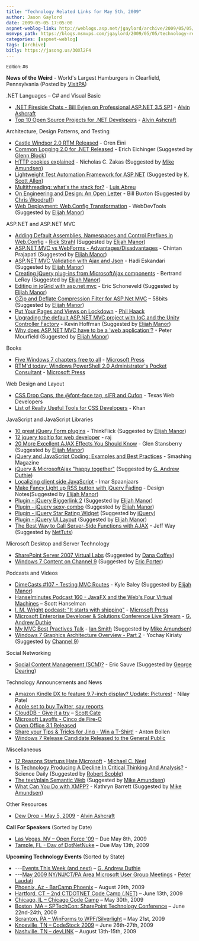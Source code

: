 ```yaml
---
title: "Technology Related Links for May 5th, 2009"
author: Jason Gaylord
date: 2009-05-05 17:05:00
aspnet-weblog-link: http://weblogs.asp.net/jgaylord/archive/2009/05/05/technology-related-links-for-may-5th-2009.aspx
msmvps_path: https://blogs.msmvps.com/jgaylord/2009/05/05/technology-related-links-for-may-5th-2009/
categories: [aspnet-weblog]
tags: [archive]
bitly: https://jasong.us/30Xl2F4
---
```


<small>Edition: #6</small>

**News of the Weird** - World's Largest Hamburgers in Clearfield, Pennsylvania (Posted by [VisitPA](http://twitter.com/visitPA))

.NET Languages – C# and Visual Basic

- [.NET Fireside Chats - Bill Evjen on Professional ASP.NET 3.5 SP1](http://dotnet.dzone.com/articles/net-fireside-chats-bill-evjen) - [Alvin Ashcraft](http://twitter.com/alvinashcraft)
- [Top 10 Open Source Projects for .NET Developers](http://dotnet.dzone.com/articles/t0p-10-open-source-projects) - [Alvin Ashcraft](http://twitter.com/alvinashcraft)

Architecture, Design Patterns, and Testing

- [Castle Windsor 2.0 RTM Released](http://ayende.com/Blog/archive/2009/05/05/castle-windsor-2.0-rtm-released.aspx) - Oren Eini
- [Common Logging 2.0 for .NET Released](http://eeichinger.blogspot.com/2009/05/common-logging-20-for-net-released.html) - Erich Eichinger (Suggested by [Glenn Block](http://twitter.com/gblock))
- [HTTP cookies explained](http://www.nczonline.net/blog/2009/05/05/http-cookies-explained/) - Nicholas C. Zakas (Suggested by [Mike Amundsen](http://twitter.com/mamund))
- [Lightweight Test Automation Framework for ASP.NET](http://aspnet.codeplex.com/Wiki/View.aspx?title=ASP.NET%20QA) (Suggested by [K. Scott Allen](http://twitter.com/OdeToCode))
- [Multithreading: what's the stack for?](http://msmvps.com/blogs/luisabreu/archive/2009/05/04/multithreading-what-s-the-stack-for.aspx) - [Luis Abreu](http://twitter.com/luisabreu)
- [On Engineering and Design: An Open Letter](http://www.businessweek.com/innovate/content/apr2009/id20090429_083139.htm) - Bill Buxton (Suggested by [Chris Woodruff](http://twitter.com/cwoodruff))
- [Web Deployment: Web.Config Transformation](http://blogs.msdn.com/webdevtools/archive/2009/05/04/web-deployment-web-config-transformation.aspx) - WebDevTools (Suggested by [Elijah Manor](http://twitter.com/elijahmanor))

ASP.NET and ASP.NET MVC

- [Adding Default Assemblies, Namespaces and Control Prefixes in Web.Config](http://west-wind.com/weblog/posts/753705.aspx) - [Rick Strahl](http://twitter.com/RickStrahl) (Suggested by [Elijah Manor](http://twitter.com/elijahmanor))
- [ASP.NET MVC vs WebForms - Advantages/Disadvantages](http://blog.zoomasp.net/?p=32) - Chintan Prajapati (Suggested by [Elijah Manor](http://twitter.com/elijahmanor))
- [ASP.NET MVC Validation with Ajax and Json](http://blog.hightech.ir/2009/05/aspnet-validation-with-ajax-and-json.html) - Hadi Eskandari (Suggested by [Elijah Manor](http://twitter.com/elijahmanor))
- [Creating jQuery plug-ins from MicrosoftAjax components](http://weblogs.asp.net/bleroy/archive/2009/05/04/creating-jquery-plug-ins-from-microsoftajax-components.aspx) - Bertrand LeRoy (Suggested by [Elijah Manor](http://twitter.com/elijahmanor))
- [Editing in jqGrid with asp.net mvc](http://ericdotnet.wordpress.com/2009/05/02/editing-in-jqgrid-with-aspnet-mvc/) - Eric Schoneveld (Suggested by [Elijah Manor](http://twitter.com/elijahmanor))
- [GZip and Deflate Compression Filter for ASP.Net MVC](http://www.58bits.com/blog/2009/05/02/GZip-And-Deflate-Compression-Filter-For-ASPNet-MVC.aspx) – 58bits (Suggested by [Elijah Manor](http://twitter.com/elijahmanor))
- [Put Your Pages and Views on Lockdown](http://haacked.com/archive/2009/05/05/page-view-lockdown.aspx) - [Phil Haack](http://twitter.com/haacked)
- [Upgrading the default ASP.NET MVC project with IoC and the Unity Controller Factory](http://dotnetaddict.dotnetdevelopersjournal.com/aspnet_mvc_ioc.htm) - Kevin Hoffman (Suggested by [Elijah Manor](http://twitter.com/elijahmanor))
- [Why does ASP.NET MVC have to be a 'web application'?](http://www.mourfield.com/post/2009/05/04/Why-does-ASPNET-MVC-have-to-be-a-web-application.aspx) - Peter Mourfield (Suggested by [Elijah Manor](http://twitter.com/elijahmanor))

Books

- [Five Windows 7 chapters free to all](http://blogs.msdn.com/microsoft_press/archive/2009/04/27/five-windows-7-chapters-free-to-all.aspx) - [Microsoft Press](http://twitter.com/MicrosoftPress)
- [RTM'd today: Windows PowerShell 2.0 Administrator's Pocket Consultant](http://blogs.msdn.com/microsoft_press/archive/2009/05/05/rtm-d-today-windows-powershell-2-0-administrator-s-pocket-consultant.aspx) - [Microsoft Press](http://twitter.com/MicrosoftPress)

Web Design and Layout

- [CSS Drop Caps, the @font-face tag, sIFR and Cufon](http://www.texaswebdevelopers.com/blog/template_permalink.asp?id=111) - Texas Web Developers
- [List of Really Useful Tools for CSS Developers](http://www.w3avenue.com/2009/05/04/list-of-really-useful-tools-for-css-developers/) - Khan

JavaScript and JavaScript Libraries

- [10 great jQuery Form plugins](http://www.thinkflick.com/freebies/10-great-jquery-form-plugins/) - ThinkFlick (Suggested by [Elijah Manor](http://twitter.com/elijahmanor))
- [12 jquery tooltip for web developer](http://www.dreamcss.com/2009/05/12-jquery-tooltip-for-web-developer.html) - raj
- [20 More Excellent AJAX Effects You Should Know](http://net.tutsplus.com/articles/web-roundups/20-more-excellent-ajax-effects-you-should-know/) - Glen Stansberry (Suggested by [Elijah Manor](http://twitter.com/elijahmanor))
- [jQuery and JavaScript Coding: Examples and Best Practices](http://www.smashingmagazine.com/2008/09/16/jquery-examples-and-best-practices/) - Smashing Magazine
- [jQuery & MicrosoftAjax "happy together"](http://blogs.msdn.com/devkeydet/archive/2009/05/05/jquery-microsoftajax-happy-together.aspx) (Suggested by [G. Andrew Duthie](http://twitter.com/devhammer))
- [Localizing client side JavaScript](http://imar.spaanjaars.com/QuickDocId.aspx?QUICKDOC=489) - Imar Spaanjaars
- [Make Fancy Light up RSS button with jQuery Fading](http://design-notes.info/tutorial/jquery-tutorial/make-fancy-light-up-rss-button-with-jquery-fading/) - Design Notes(Suggested by [Elijah Manor](http://twitter.com/elijahmanor))
- [Plugin - jQuery Biggerlink 2](http://www.ollicle.com/eg/jquery/biggerlink2/) (Suggested by [Elijah Manor](http://twitter.com/elijahmanor))
- [Plugin - jQuery sexy-combo](http://code.google.com/p/sexy-combo/) (Suggested by [Elijah Manor](http://twitter.com/elijahmanor))
- [Plugin - jQuery Star Rating Widget](http://orkans-tmp.22web.net/star_rating/index.html) (Suggested by [jQuery](http://twitter.com/jquery))
- [Plugin - jQuery UI.Layout](http://layout.jquery-dev.net/demos.html) (Suggested by [Elijah Manor](http://twitter.com/elijahmanor))
- [The Best Way to Call Server-Side Functions with AJAX](http://jeff-way.com/2009/05/05/the-best-way-to-call-server-side-functions-with-ajax/) - Jeff Way (Suggested by [NetTuts](http://twitter.com/NETTUTS))

Microsoft Desktop and Server Technology

- [SharePoint Server 2007 Virtual Labs](http://msdn.microsoft.com/en-us/virtuallabs/cc707678.aspx) (Suggested by [Dana Coffey](http://twitter.com/crazeegeekchick))
- [Windows 7 Content on Channel 9](http://channel9.msdn.com/) (Suggested by [Eric Porter](http://twitter.com/HumanCompiler))

Podcasts and Videos

- [DimeCasts #107 - Testing MVC Routes](http://www.dimecasts.net/Casts/CastDetails/107) - Kyle Baley (Suggested by [Elijah Manor](http://twitter.com/elijahmanor))
- [Hanselminutes Podcast 160 - JavaFX and the Web's Four Virtual Machines](http://www.hanselman.com/blog/HanselminutesPodcast160JavaFXAndTheWebsFourVirtualMachines.aspx) – Scott Hanselman
- [I. M. Wright podcast: "It starts with shipping"](http://blogs.msdn.com/microsoft_press/archive/2009/05/05/i-m-wright-podcast-it-starts-with-shipping.aspx) - [Microsoft Press](http://twitter.com/MicrosoftPress)
- [Microsoft Enterprise Developer & Solutions Conference Live Stream](http://blogs.msdn.com/gduthie/archive/2009/05/05/ms-enterprise-developer-solutions-conference-live-stream.aspx) - [G. Andrew Duthie](http://twitter.com/devhammer)
- [My MVC Best Practives Talk](http://serialseb.blogspot.com/2009/05/my-mvc-best-practices-talk.html) - [Ian Smith](http://twitter.com/serialseb) (Suggested by [Mike Amundsen](http://twitter.com/mamund))
- [Windows 7 Graphics Architecture Overview - Part 2](http://channel9.msdn.com/posts/yochay/Windows-7-Graphics-Architecture-Overview-Part-2/) - Yochay Kiriaty (Suggested by [Channel 9](http://twitter.com/ch9))

Social Networking

- [Social Content Management (SCM)?](http://blog.contentmanagementconnection.com/Home/19262) - Eric Sauve (Suggested by [George Dearing](http://twitter.com/GeorgeDearing))

Technology Announcements and News

- [Amazon Kindle DX to feature 9.7-inch display? Update: Pictures!](http://www.engadget.com/2009/05/04/amazon-kindle-dx-to-feature-9-7-inch-display/) - Nilay Patel
- [Apple set to buy Twitter, say reports](http://www.nma.co.uk/apple-set-to-buy-twitter-say-reports/3000404.article)
- [CloudDB - Give it a try](http://clouddb.com/) – [Scott Cate](http://twitter.com/scottcate)
- [Microsoft Layoffs - Cinco de Fire-O](http://minimsft.blogspot.com/2009/05/microsoft-layoffs-cinco-de-fire-o.html)
- [Open Office 3.1 Released](http://www.ghacks.net/2009/05/05/open-office-31/)
- [Share your Tips & Tricks for Jing - Win a T-Shirt!](http://blog.jingproject.com/2009/04/share-your-tips-tricks-for-jin.html) - Anton Bollen
- [Windows 7 Release Candidate Released to the General Public](http://www.microsoft.com/windows/windows-7/download.aspx)

Miscellaneous

- [12 Reasons Startups Hate Microsoft](http://vinull.com/Post/2009/05/05/12-reasons-startups-hate-microsoft.aspx) - [Michael C. Neel](http://twitter.com/ViNull)
- [Is Technology Producing A Decline In Critical Thinking And Analysis?](http://www.sciencedaily.com/releases/2009/01/090128092341.htm) - Science Daily (Suggested by [Robert Scoble](http://twitter.com/Scobleizer))
- [The text/plain Semantic Web](http://soundadvice.id.au/blog/2009/05/05/) (Suggested by [Mike Amundsen](http://twitter.com/mamund))
- [What Can You Do with XMPP?](http://fyi.oreilly.com/2009/05/what-can-you-do-with-xmpp.html) - Kathryn Barrett (Suggested by [Mike Amundsen](http://twitter.com/mamund))

Other Resources

- [Dew Drop - May 5, 2009](http://www.alvinashcraft.com/2009/05/05/dew-drop-may-5-2009/) - [Alvin Ashcraft](http://twitter.com/alvinashcraft)

**Call For Speakers** (Sorted by Date)

- [Las Vegas, NV – Open Force '09](http://openforce08.com/Home/tabid/55/Default.aspx) – Due May 8th, 2009
- [Tample, FL - Day of DotNetNuke](http://dayofdnn.com/Speakers/tabid/215/Default.aspx) – Due May 13th, 2009

**Upcoming Technology Events** (Sorted by State)

- \---[Events This Week (and next)](http://blogs.msdn.com/gduthie/archive/2009/05/04/events-this-week-may-4th-2009.aspx) – [G. Andrew Duthie](http://twitter.com/devhammer)
- \---[May 2009 NY/NJ/CT/PA Area Microsoft User Group Meetings](http://blogs.msdn.com/peterlau/archive/2009/05/05/may-2009-area-user-group-meetings.aspx) - [Peter Laudati](http://twitter.com/jrzyshr) 
- [Phoenix, Az - BarCamp Phoenix](http://barcamp.org/BarCampPhoenix) – August 29th, 2009
- [Hartford, CT – 2nd CTDOTNET Code Camp (.NET)](http://ctdotnet.org/codecamp2.aspx) – June 13th, 2009
- [Chicago, IL – Chicago Code Camp](http://chicagocodecamp-blogs.eventbrite.com/) – May 30th, 2009
- [Boston, MA – SPTechCon: SharePoint Technology Conference](http://www.sptechcon.com/) – June 22nd-24th, 2009
- [Scranton, PA – WinForms to WPF/Silverlight](http://dotnetvalley.com/events/eventdetails.aspx?eventid=80) – May 21st, 2009
- [Knoxville, TN – CodeStock 2009](http://www.codestock.org/) – June 26th-27th, 2009
- [Nashville, TN – devLINK](http://devlink.net/) – August 13th-15th, 2009
